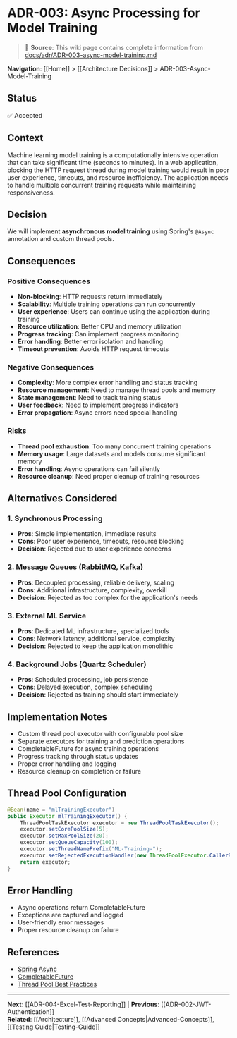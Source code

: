 # ADR-003: Async Processing for Model Training

> 📘 **Source**: This wiki page contains complete information from [docs/adr/ADR-003-async-model-training.md](https://github.com/Mukaan17/xai-forge/blob/main/docs/adr/ADR-003-async-model-training.md)

**Navigation**: [[Home]] > [[Architecture Decisions]] > ADR-003-Async-Model-Training

## Status
✅ Accepted

## Context
Machine learning model training is a computationally intensive operation that can take significant time (seconds to minutes). In a web application, blocking the HTTP request thread during model training would result in poor user experience, timeouts, and resource inefficiency. The application needs to handle multiple concurrent training requests while maintaining responsiveness.

## Decision
We will implement **asynchronous model training** using Spring's `@Async` annotation and custom thread pools.

## Consequences

### Positive Consequences
- **Non-blocking**: HTTP requests return immediately
- **Scalability**: Multiple training operations can run concurrently
- **User experience**: Users can continue using the application during training
- **Resource utilization**: Better CPU and memory utilization
- **Progress tracking**: Can implement progress monitoring
- **Error handling**: Better error isolation and handling
- **Timeout prevention**: Avoids HTTP request timeouts

### Negative Consequences
- **Complexity**: More complex error handling and status tracking
- **Resource management**: Need to manage thread pools and memory
- **State management**: Need to track training status
- **User feedback**: Need to implement progress indicators
- **Error propagation**: Async errors need special handling

### Risks
- **Thread pool exhaustion**: Too many concurrent training operations
- **Memory usage**: Large datasets and models consume significant memory
- **Error handling**: Async operations can fail silently
- **Resource cleanup**: Need proper cleanup of training resources

## Alternatives Considered

### 1. Synchronous Processing
- **Pros**: Simple implementation, immediate results
- **Cons**: Poor user experience, timeouts, resource blocking
- **Decision**: Rejected due to user experience concerns

### 2. Message Queues (RabbitMQ, Kafka)
- **Pros**: Decoupled processing, reliable delivery, scaling
- **Cons**: Additional infrastructure, complexity, overkill
- **Decision**: Rejected as too complex for the application's needs

### 3. External ML Service
- **Pros**: Dedicated ML infrastructure, specialized tools
- **Cons**: Network latency, additional service, complexity
- **Decision**: Rejected to keep the application monolithic

### 4. Background Jobs (Quartz Scheduler)
- **Pros**: Scheduled processing, job persistence
- **Cons**: Delayed execution, complex scheduling
- **Decision**: Rejected as training should start immediately

## Implementation Notes
- Custom thread pool executor with configurable pool size
- Separate executors for training and prediction operations
- CompletableFuture for async training operations
- Progress tracking through status updates
- Proper error handling and logging
- Resource cleanup on completion or failure

## Thread Pool Configuration
```java
@Bean(name = "mlTrainingExecutor")
public Executor mlTrainingExecutor() {
    ThreadPoolTaskExecutor executor = new ThreadPoolTaskExecutor();
    executor.setCorePoolSize(5);
    executor.setMaxPoolSize(20);
    executor.setQueueCapacity(100);
    executor.setThreadNamePrefix("ML-Training-");
    executor.setRejectedExecutionHandler(new ThreadPoolExecutor.CallerRunsPolicy());
    return executor;
}
```

## Error Handling
- Async operations return CompletableFuture
- Exceptions are captured and logged
- User-friendly error messages
- Proper resource cleanup on failure

## References
- [Spring Async](https://docs.spring.io/spring-framework/docs/current/reference/html/integration.html#scheduling-annotation-support-async)
- [CompletableFuture](https://docs.oracle.com/javase/8/docs/api/java/util/concurrent/CompletableFuture.html)
- [Thread Pool Best Practices](https://docs.oracle.com/javase/tutorial/essential/concurrency/pools.html)

---

**Next**: [[ADR-004-Excel-Test-Reporting]] | **Previous**: [[ADR-002-JWT-Authentication]]  
**Related**: [[Architecture]], [[Advanced Concepts|Advanced-Concepts]], [[Testing Guide|Testing-Guide]]
